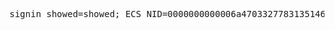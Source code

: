 <pre>
signin_showed=showed; ECS_NID=0000000000006a4703327783135146f7dd54662a0cb3fac9b4; Hm_lvt_dbdad24cd7b6d0a7e89812352209aabe=1450071215; Hm_lpvt_dbdad24cd7b6d0a7e89812352209aabe=1450071293; PIDDKC884856=2015121413344732594581; VPSDKC884856=1; FVTDKC884856=635856968899021811; LVTDKC884856=635856968899021811; VTSDKC884856=1; MSTSDKC884856=0; SIDDKC884856=94aae915b91c402bb4409c9691381c08; HBCDKC884856=%7B%22Ticks%22%3A%22635856968951025761%22%2C%22haschat%22%3Afalse%2C%22vstatus%22%3A1%2C%22startkind%22%3A1%2C%22lroid%22%3A%22%22%2C%22oname%22%3A%22%22%2C%22Result%22%3A%22%22%2C%22cos%22%3A%22%22%2C%22pc%22%3A%22c8b0482a85de4726b116b57597ba6ef8%22%7D
</pre>